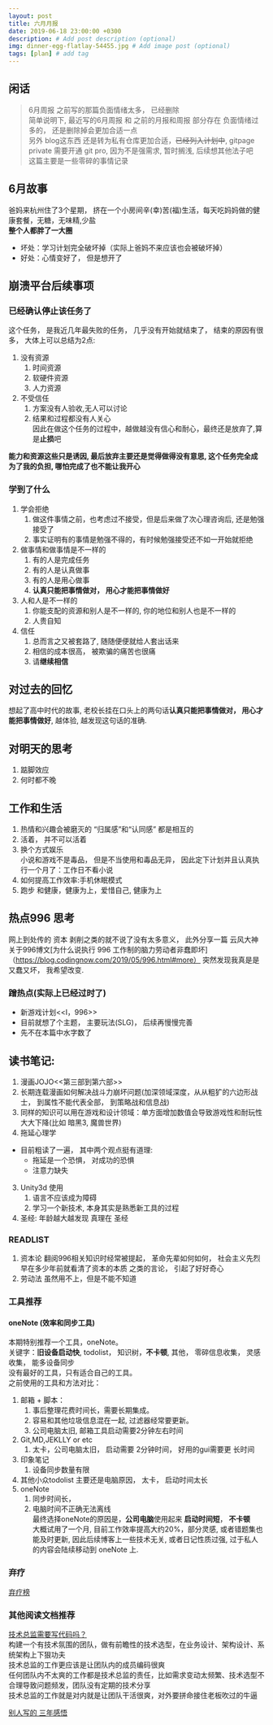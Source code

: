 ```yaml
---
layout: post
title: 六月月报
date: 2019-06-18 23:00:00 +0300
description: # Add post description (optional)
img: dinner-egg-flatlay-54455.jpg # Add image post (optional)
tags: [plan] # add tag
---
```


## 闲话

> 6月周报 之前写的那篇负面情绪太多， 已经删除        
> 简单说明下, 最近写的6月周报 和 之前的月报和周报 部分存在 负面情绪过多的， 还是删除掉会更加合适一点    
> 另外 blog这东西 还是转为私有仓库更加合适，~~已经列入计划中~~, gitpage private 需要开通 git pro, 因为不是强需求, 暂时搁浅, 后续想其他法子吧    
> 这篇主要是一些零碎的事情记录    
## 6月故事     
爸妈来杭州住了3个星期， 挤在一个小房间辛(幸)苦(福)生活，每天吃妈妈做的健康套餐，无糖，无味精,少盐   
**整个人都胖了一大圈**
- 坏处：学习计划完全破坏掉（实际上爸妈不来应该也会被破坏掉）
- 好处：心情变好了， 但是想开了

## 崩溃平台后续事项     
### 已经确认停止该任务了        
这个任务， 是我近几年最失败的任务， 几乎没有开始就结束了， 结束的原因有很多， 大体上可以总结为2点:      
1. 没有资源 
    1. 时间资源 
    2. 软硬件资源     
    3. 人力资源     
2. 不受信任 
    1. 方案没有人验收,无人可以讨论   
    2. 结果和过程都没有人关心   
因此在做这个任务的过程中，越做越没有信心和耐心，最终还是放弃了,算是**止损**吧       

**能力和资源这些只是诱因, 最后放弃主要还是觉得做得没有意思, 这个任务完全成为了我的负担, 哪怕完成了也不能让我开心**      

### 学到了什么      
1. 学会拒绝 
    1. 做这件事情之前，也考虑过不接受，但是后来做了次心理咨询后, 还是勉强接受了 
    2. 事实证明有的事情是勉强不得的，有时候勉强接受还不如一开始就拒绝   
2. 做事情和做事情是不一样的     
    1. 有的人是完成任务     
    2. 有的人是认真做事     
    3. 有的人是用心做事     
    4. **认真只能把事情做对， 用心才能把事情做好**     
3. 人和人是不一样的     
    1. 你能支配的资源和别人是不一样的, 你的地位和别人也是不一样的       
    2. 人贵自知     
4. 信任     
    1. 总而言之又被套路了, 随随便便就给人套出话来      
    2. 相信的成本很高， 被欺骗的痛苦也很痛      
    3. 请**继续相信**       
## 对过去的回忆
想起了高中时代的故事, 老校长挂在口头上的两句话**认真只能把事情做对， 用心才能把事情做好**, 越体验, 越发现这句话的准确.  
## 对明天的思考
1. 踮脚效应
2. 何时都不晚
## 工作和生活
1. 热情和兴趣会被磨灭的
“归属感”和“认同感” 都是相互的    
2. 活着， 并不可以活着
3. 换个方式娱乐    
小说和游戏不是毒品， 但是不当使用和毒品无异，
因此定下计划并且认真执行一个月了：工作日不看小说
4. 如何提高工作效率:手机休眠模式
5. 跑步 和健康，健康为上，爱惜自己, 健康为上

## 热点996 思考
网上到处传的 资本 剥削之类的就不说了没有太多意义， 此外分享一篇 云风大神 关于996博文[为什么说执行 996 工作制的脑力劳动者非蠢即坏]（https://blog.codingnow.com/2019/05/996.html#more）
突然发现我真是是又蠢又坏， 我希望改变.    

### 蹭热点(实际上已经过时了)    
- 新游戏计划<<I，996>>  
- 目前就想了个主题， 主要玩法(SLG)， 后续再慢慢完善 
- 先不在本篇中水字数了  

## 读书笔记:
1. 漫画JOJO<<第三部到第六部>>   
1. 长期连载漫画如何解决战斗力崩坏问题(加深领域深度，从从粗犷的六边形战士， 到属性不能代表全部， 到策略战和信息战)       
2. 同样的知识可以用在游戏和设计领域：单方面增加数值会导致游戏性和耐玩性大大下降(比如 暗黑3, 魔兽世界)       
2. 拖延心理学       
- 目前粗读了一遍， 其中两个观点挺有道理:
    - 拖延是一个恐惧， 对成功的恐惧     
    - 注意力缺失        
3. Unity3d 使用
    1. 语言不应该成为障碍
    2. 学习一个新技术, 本身其实是熟悉新工具的过程
4. 圣经: 年龄越大越发现 真理在 圣经

### READLIST
1. 资本论 翻阅996相关知识时经常被提起， 革命先辈如何如何， 社会主义先烈早在多少年前就看清了资本的本质 之类的言论， 引起了好好奇心
2. 劳动法 虽然用不上，但是不能不知道

### 工具推荐
#### oneNote (效率和同步工具)
本期特别推荐一个工具，oneNote。     
关键字：**旧设备启动快**, todolist， 知识树，**不卡顿**, 其他， 零碎信息收集， 灵感收集， 能多设备同步        
没有最好的工具，只有适合自己的工具。    
之前使用的工具和方法对比：
1. 邮箱 + 脚本：
    1.  事后整理花费时间长，需要长期集成。
    2.  容易和其他垃圾信息混在一起, 过滤器经常要更新。
    3.  公司电脑太旧, 邮箱工具启动需要2分钟左右时间  
2. Git,MD,JEKLLY or etc
    1.  太卡，公司电脑太旧， 启动需要 2分钟时间， 好用的gui需要更 长时间
3. 印象笔记
    1.  设备同步数量有限
4. 其他小众todolist 主要还是电脑原因， 太卡， 启动时间太长
5. oneNote
    1. 同步时间长，     
    2. 电脑时间不正确无法离线       
最终选择oneNote的原因是，**公司电脑**使用起来 **启动时间短**， **不卡顿**       
大概试用了一个月, 目前工作效率提高大约20%，部分灵感, 或者错题集也能及时更新, 因此后续博客上一些技术无关, 或者日记性质过强, 过于私人的内容会陆续移动到 oneNote 上.   
### 弃疗
[弃疗榜](https://github.com/zhaoolee/StarsAndClown)

### 其他阅读文档推荐
[技术总监需要写代码吗？](https://juejin.im/post/5cf5cb96f265da1bd260d7ee)   
构建一个有技术氛围的团队，做有前瞻性的技术选型，在业务设计、架构设计、系统架构上下狠功夫    
技术总监的工作更应该是让团队内的成员编码很爽    
任何团队内不太爽的工作都是技术总监的责任，比如需求变动太频繁、技术选型不合理导致问题频发，团队没有定期的技术分享    
技术总监的工作就是对内就是让团队干活很爽，对外要拼命接住老板吹过的牛逼  

[别人写的 三年感悟](https://juejin.im/post/5cf7c92a51882574805995a3)
